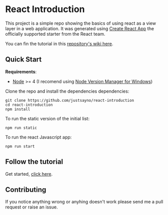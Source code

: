 # React Introduction

This project is a simple repo showing the basics of using react as a view layer in a web application. It was generated
using [Create React App](https://github.com/facebookincubator/create-react-app) the officially supported starter
from the React team.

You can fin the tutorial in this [repository's wiki here](https://github.com/justsayno/react-introduction/wiki).

## Quick Start

**Requirements**:

- [Node](https://nodejs.org/en/) >= 4 (I recomend using [Node Version Manager for Windows](https://github.com/coreybutler/nvm-windows))

Clone the repo and install the dependencies dependencies:

```
git clone https://github.com/justsayno/react-introduction
cd react-introduction
npm install
```

To run the static version of the initial list:

```
npm run static
```

To run the react Javascript app:

```
npm run start
```

## Follow the tutorial

Get started, [click here](https://github.com/justsayno/react-introduction/wiki).

## Contributing

If you notice anything wrong or anyhing doesn't work please send me a pull request or raise an issue.
